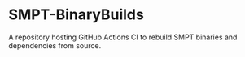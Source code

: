 # SMPT-BinaryBuilds

A repository hosting GitHub Actions CI to rebuild SMPT binaries and dependencies from source.





